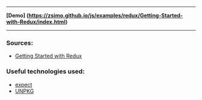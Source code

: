 -----

**[Demo] (https://zsimo.github.io/js/examples/redux/Getting-Started-with-Redux/index.html)**

-----

### Sources:
* [Getting Started with Redux](http://https://egghead.io/courses/getting-started-with-redux)

### Useful technologies used:
* [expect](https://github.com/mjackson/expect)
* [UNPKG](https://unpkg.com)

